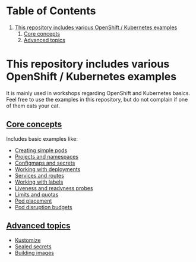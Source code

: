 
# Table of Contents

1.  [This repository includes various OpenShift / Kubernetes examples](#org338617b)
    1.  [Core concepts](#org2692d47)
    2.  [Advanced topics](#org3742752)


<a id="org338617b"></a>

# This repository includes various OpenShift / Kubernetes examples

It is mainly used in workshops regarding OpenShift and Kubernetes
basics. Feel free to use the examples in this repository, but do not
complain if one of them eats your cat.


<a id="org2692d47"></a>

## [Core concepts](core-concepts/)

Includes basic examples like:

-   [Creating simple pods](core-concepts/01_simple-pod/)
-   [Projects and namespaces](core-concepts/02_projects_namespaces/)
-   [Configmaps and secrets](core-concepts/03_configmaps-secrets/)
-   [Working with deployments](core-concepts/04_deployments/)
-   [Services and routes](core-concepts/05_services_routes/)
-   [Working with labels](core-concepts/06_labels/)
-   [Liveness and readyness probes](core-concepts/07_probes/)
-   [Limits and quotas](core-concepts/08_limits_quotas/)
-   [Pod placement](core-concepts/09_pod-placement)
-   [Pod disruption budgets](core-concepts/10_pod_disruption_budget/)


<a id="org3742752"></a>

## [Advanced topics](advanced-concepts/)

-   [Kustomize](advanced-concepts/01_kustomize/)
-   [Sealed secrets](advanced-concepts/02_sealed_secrets/)
-   [Building images](advanced-concepts/03_building/)
